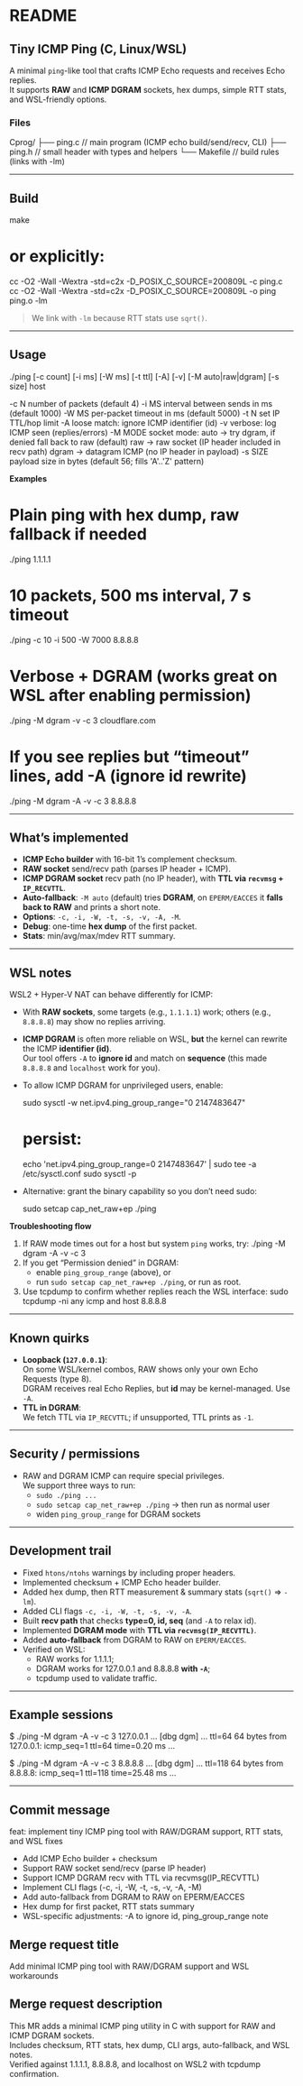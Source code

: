 README
======

Tiny ICMP Ping (C, Linux/WSL)
-----------------------------

A minimal `ping`-like tool that crafts ICMP Echo requests and receives Echo replies.  
It supports **RAW** and **ICMP DGRAM** sockets, hex dumps, simple RTT stats, and WSL-friendly options.

### Files

Cprog/
 ├── ping.c      // main program (ICMP echo build/send/recv, CLI)
 ├── ping.h      // small header with types and helpers
 └── Makefile    // build rules (links with -lm)

---

Build
-----

make
# or explicitly:
cc -O2 -Wall -Wextra -std=c2x -D_POSIX_C_SOURCE=200809L -c ping.c
cc -O2 -Wall -Wextra -std=c2x -D_POSIX_C_SOURCE=200809L -o ping ping.o -lm

> We link with `-lm` because RTT stats use `sqrt()`.

---

Usage
-----

./ping [-c count] [-i ms] [-W ms] [-t ttl] [-A] [-v] [-M auto|raw|dgram] [-s size] host

  -c N      number of packets (default 4)
  -i MS     interval between sends in ms (default 1000)
  -W MS     per-packet timeout in ms (default 5000)
  -t N      set IP TTL/hop limit
  -A        loose match: ignore ICMP identifier (id)
  -v        verbose: log ICMP seen (replies/errors)
  -M MODE   socket mode:
              auto  → try dgram, if denied fall back to raw (default)
              raw   → raw socket (IP header included in recv path)
              dgram → datagram ICMP (no IP header in payload)
  -s SIZE   payload size in bytes (default 56; fills 'A'..'Z' pattern)

**Examples**

# Plain ping with hex dump, raw fallback if needed
./ping 1.1.1.1

# 10 packets, 500 ms interval, 7 s timeout
./ping -c 10 -i 500 -W 7000 8.8.8.8

# Verbose + DGRAM (works great on WSL after enabling permission)
./ping -M dgram -v -c 3 cloudflare.com

# If you see replies but “timeout” lines, add -A (ignore id rewrite)
./ping -M dgram -A -v -c 3 8.8.8.8

---

What’s implemented
------------------

* **ICMP Echo builder** with 16-bit 1’s complement checksum.
* **RAW socket** send/recv path (parses IP header + ICMP).
* **ICMP DGRAM socket** recv path (no IP header), with **TTL via `recvmsg` + `IP_RECVTTL`**.
* **Auto-fallback**: `-M auto` (default) tries **DGRAM**, on `EPERM/EACCES` it **falls back to RAW** and prints a short note.
* **Options**: `-c, -i, -W, -t, -s, -v, -A, -M`.
* **Debug**: one-time **hex dump** of the first packet.
* **Stats**: min/avg/max/mdev RTT summary.

---

WSL notes
---------

WSL2 + Hyper-V NAT can behave differently for ICMP:

* With **RAW sockets**, some targets (e.g., `1.1.1.1`) work; others (e.g., `8.8.8.8`) may show no replies arriving.
* **ICMP DGRAM** is often more reliable on WSL, **but** the kernel can rewrite the ICMP **identifier (id)**.  
  Our tool offers `-A` to **ignore id** and match on **sequence** (this made `8.8.8.8` and `localhost` work for you).
* To allow ICMP DGRAM for unprivileged users, enable:

  sudo sysctl -w net.ipv4.ping_group_range="0 2147483647"
  # persist:
  echo 'net.ipv4.ping_group_range=0 2147483647' | sudo tee -a /etc/sysctl.conf
  sudo sysctl -p

* Alternative: grant the binary capability so you don’t need sudo:

  sudo setcap cap_net_raw+ep ./ping

**Troubleshooting flow**

1. If RAW mode times out for a host but system `ping` works, try:
   ./ping -M dgram -A -v -c 3 <host>
2. If you get “Permission denied” in DGRAM:
   * enable `ping_group_range` (above), or
   * run `sudo setcap cap_net_raw+ep ./ping`, or run as root.
3. Use tcpdump to confirm whether replies reach the WSL interface:
   sudo tcpdump -ni any icmp and host 8.8.8.8

---

Known quirks
------------

* **Loopback (`127.0.0.1`)**:  
  On some WSL/kernel combos, RAW shows only your own Echo Requests (type 8).  
  DGRAM receives real Echo Replies, but **id** may be kernel-managed. Use `-A`.
* **TTL in DGRAM**:  
  We fetch TTL via `IP_RECVTTL`; if unsupported, TTL prints as `-1`.

---

Security / permissions
----------------------

* RAW and DGRAM ICMP can require special privileges.  
  We support three ways to run:
  * `sudo ./ping ...`
  * `sudo setcap cap_net_raw+ep ./ping` → then run as normal user
  * widen `ping_group_range` for DGRAM sockets

---

Development trail
-----------------

* Fixed `htons/ntohs` warnings by including proper headers.
* Implemented checksum + ICMP Echo header builder.
* Added hex dump, then RTT measurement & summary stats (`sqrt()` ⇒ `-lm`).
* Added CLI flags `-c, -i, -W, -t, -s, -v, -A`.
* Built **recv path** that checks **type=0, id, seq** (and `-A` to relax id).
* Implemented **DGRAM mode** with **TTL via `recvmsg(IP_RECVTTL)`**.
* Added **auto-fallback** from DGRAM to RAW on `EPERM/EACCES`.
* Verified on WSL:
  * RAW works for 1.1.1.1;
  * DGRAM works for 127.0.0.1 and 8.8.8.8 **with `-A`**;
  * tcpdump used to validate traffic.

---

Example sessions
----------------

$ ./ping -M dgram -A -v -c 3 127.0.0.1
... [dbg dgm] ... ttl=64
64 bytes from 127.0.0.1: icmp_seq=1 ttl=64 time=0.20 ms
...

$ ./ping -M dgram -A -v -c 3 8.8.8.8
... [dbg dgm] ... ttl=118
64 bytes from 8.8.8.8: icmp_seq=1 ttl=118 time=25.48 ms
...

---

Commit message
--------------

feat: implement tiny ICMP ping tool with RAW/DGRAM support, RTT stats, and WSL fixes

- Add ICMP Echo builder + checksum
- Support RAW socket send/recv (parse IP header)
- Support ICMP DGRAM recv with TTL via recvmsg(IP_RECVTTL)
- Implement CLI flags (-c, -i, -W, -t, -s, -v, -A, -M)
- Add auto-fallback from DGRAM to RAW on EPERM/EACCES
- Hex dump for first packet, RTT stats summary
- WSL-specific adjustments: -A to ignore id, ping_group_range note

Merge request title
-------------------

Add minimal ICMP ping tool with RAW/DGRAM support and WSL workarounds

Merge request description
-------------------------

This MR adds a minimal ICMP ping utility in C with support for RAW and ICMP DGRAM sockets.  
Includes checksum, RTT stats, hex dump, CLI args, auto-fallback, and WSL notes.  
Verified against 1.1.1.1, 8.8.8.8, and localhost on WSL2 with tcpdump confirmation.
